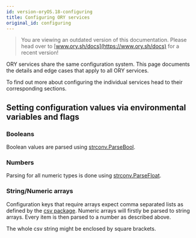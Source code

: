 ```yaml
---
id: version-oryOS.18-configuring
title: Configuring ORY services
original_id: configuring
---
```


> You are viewing an outdated version of this documentation. Please head over
> to [www.ory.sh/docs](https://www.ory.sh/docs) for a recent version!

ORY services share the same configuration system. This page documents the
details and edge cases that apply to all ORY services.

To find out more about configuring the individual services head to their
corresponding sections.

## Setting configuration values via environmental variables and flags

### Booleans

Boolean values are parsed using
[strconv.ParseBool](https://golang.org/pkg/strconv/#ParseBool).

### Numbers

Parsing for all numeric types is done using
[strconv.ParseFloat](https://golang.org/pkg/strconv/#ParseFloat).

### String/Numeric arrays

Configuration keys that require arrays expect comma separated lists as defined
by the [csv package](https://golang.org/pkg/encoding/csv/). Numeric arrays will
firstly be parsed to string arrays. Every item is then parsed to a number as
described above.

The whole csv string might be enclosed by square brackets.
